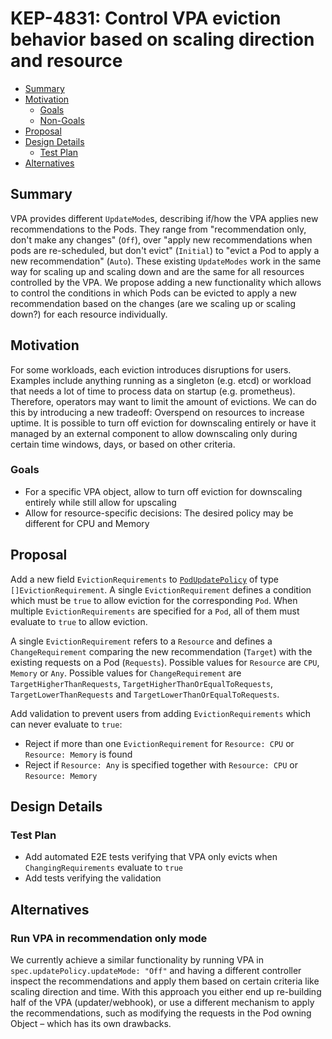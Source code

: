 # KEP-4831: Control VPA eviction behavior based on scaling direction and resource

<!-- toc -->
- [Summary](#summary)
- [Motivation](#motivation)
   - [Goals](#goals)
   - [Non-Goals](#non-goals)
- [Proposal](#proposal)
- [Design Details](#design-details)
   - [Test Plan](#test-plan)
- [Alternatives](#alternatives)
<!-- /toc -->

## Summary
VPA provides different `UpdateMode`s, describing if/how the VPA applies new recommendations to the Pods. They range from "recommendation only, don't make any changes" (`Off`), over "apply new recommendations when pods are re-scheduled, but don't evict" (`Initial`) to "evict a Pod to apply a new recommendation" (`Auto`). These existing `UpdateModes` work in the same way for scaling up and scaling down and are the same for all resources controlled by the VPA. We propose adding a new functionality which allows to control the conditions in which Pods can be evicted to apply a new recommendation based on the changes (are we scaling up or scaling down?) for each resource individually.

## Motivation
For some workloads, each eviction introduces disruptions for users. Examples include anything running as a singleton (e.g. etcd) or workload that needs a lot of time to process data on startup (e.g. prometheus). Therefore, operators may want to limit the amount of evictions. We can do this by introducing a new tradeoff: Overspend on resources to increase uptime. It is possible to turn off eviction for downscaling entirely or have it managed by an external component to allow downscaling only during certain time windows, days, or based on other criteria.

### Goals
* For a specific VPA object, allow to turn off eviction for downscaling entirely while still allow for upscaling
* Allow for resource-specific decisions: The desired policy may be different for CPU and Memory

## Proposal
Add a new field `EvictionRequirements` to [`PodUpdatePolicy`](https://github.com/kubernetes/autoscaler/blob/2f4385b72e304216cf745893747da45ef314898f/vertical-pod-autoscaler/pkg/apis/autoscaling.k8s.io/v1/types.go#L109) of type `[]EvictionRequirement`. A single `EvictionRequirement` defines a condition which must be `true` to allow eviction for the corresponding `Pod`. When multiple `EvictionRequirements` are specified for a `Pod`, all of them must evaluate to `true` to allow eviction.

A single `EvictionRequirement` refers to a `Resource` and defines a `ChangeRequirement` comparing the new recommendation (`Target`) with the existing requests on a Pod (`Requests`). Possible values for `Resource` are `CPU`, `Memory` or `Any`. Possible values for `ChangeRequirement` are `TargetHigherThanRequests`, `TargetHigherThanOrEqualToRequests`, `TargetLowerThanRequests` and `TargetLowerThanOrEqualToRequests`.

Add validation to prevent users from adding `EvictionRequirements` which can never evaluate to `true`:
* Reject if more than one `EvictionRequirement` for `Resource: CPU` or `Resource: Memory` is found
* Reject if `Resource: Any` is specified together with `Resource: CPU` or `Resource: Memory`

## Design Details
### Test Plan
* Add automated E2E tests verifying that VPA only evicts when `ChangingRequirements` evaluate to `true`
* Add tests verifying the validation
## Alternatives
### Run VPA in recommendation only mode
We currently achieve a similar functionality by running VPA in `spec.updatePolicy.updateMode: "Off"` and having a different controller inspect the recommendations and apply them based on certain criteria like scaling direction and time.
With this approach you either end up re-building half of the VPA (updater/webhook), or use a different mechanism to apply the recommendations, such as modifying the requests in the Pod owning Object – which has its own drawbacks.
